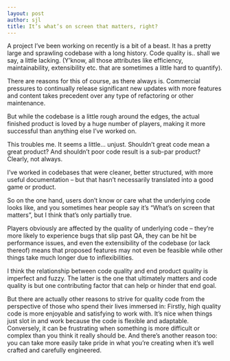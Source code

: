 ```yaml
---
layout: post
author: sjl
title: It’s what’s on screen that matters, right?
---
```


A project I’ve been working on recently is a bit of a beast. It has a pretty large and sprawling codebase with a long history. Code quality is.. shall we say, a little lacking. (Y’know, all those attributes like efficiency, maintainability, extensibility etc. that are sometimes a little hard to quantify).

There are reasons for this of course, as there always is. Commercial pressures to continually release significant new updates with more features and content takes precedent over any type of refactoring or other maintenance.

But while the codebase is a little rough around the edges, the actual finished product is loved by a huge number of players, making it more successful than anything else I’ve worked on.

This troubles me. It seems a little… unjust. Shouldn’t great code mean a great product? And shouldn’t poor code result is a sub-par product? Clearly, not always.

I’ve worked in codebases that were cleaner, better structured, with more useful documentation – but that hasn’t necessarily translated into a good game or product.

So on the one hand, users don’t know or care what the underlying code looks like, and you sometimes hear people say it’s “What’s on screen that matters”, but I think that’s only partially true.

Players obviously are affected by the quality of underlying code – they’re more likely to experience bugs that slip past QA, they can be hit be performance issues, and even the extensibility of the codebase (or lack thereof) means that proposed features may not even be feasible while other things take much longer due to inflexibilities.

I think the relationship between code quality and end product quality is imperfect and fuzzy. The latter is the one that ultimately matters and code quality is but one contributing factor that can help or hinder that end goal.

But there are actually other reasons to strive for quality code from the perspective of those who spend their lives immersed in: Firstly, high quality code is more enjoyable and satisfying to work with. It’s nice when things just slot in and work because the code is flexible and adaptable. Conversely, it can be frustrating when something is more difficult or complex than you think it really should be. And there’s another reason too: you can take more easily take pride in what you’re creating when it’s well crafted and carefully engineered.